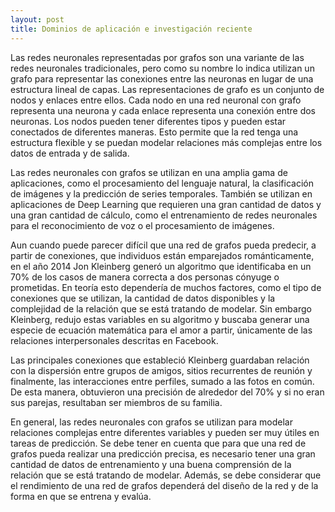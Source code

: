 ```yaml
---
layout: post
title: Dominios de aplicación e investigación reciente
---
```



Las redes neuronales representadas por grafos son una variante de las redes neuronales tradicionales, pero como su nombre lo indica utilizan un grafo para representar las conexiones entre las neuronas en lugar de una estructura lineal de capas. Las representaciones de grafo es un conjunto de nodos y enlaces entre ellos. Cada nodo en una red neuronal con grafo representa una neurona y cada enlace representa una conexión entre dos neuronas. Los nodos pueden tener diferentes tipos y pueden estar conectados de diferentes maneras. Esto permite que la red tenga una estructura flexible y se puedan modelar relaciones más complejas entre los datos de entrada y de salida.
 
Las redes neuronales con grafos se utilizan en una amplia gama de aplicaciones, como el procesamiento del lenguaje natural, la clasificación de imágenes y la predicción de series temporales. También se utilizan en aplicaciones de Deep Learning que requieren una gran cantidad de datos y una gran cantidad de cálculo, como el entrenamiento de redes neuronales para el reconocimiento de voz o el procesamiento de imágenes.
 
Aun cuando puede parecer difícil que una red de grafos pueda predecir, a partir de conexiones, que individuos están emparejados románticamente, en el año 2014 Jon Kleinberg generó un algoritmo que identificaba en un 70% de los casos de manera correcta a dos personas cónyuge o prometidas. En teoría esto dependería de muchos factores, como el tipo de conexiones que se utilizan, la cantidad de datos disponibles y la complejidad de la relación que se está tratando de modelar. Sin embargo Kleinberg, redujo estas variables en su algoritmo y buscaba generar una especie de ecuación matemática para el amor a partir, únicamente de las relaciones interpersonales descritas en Facebook.

Las principales conexiones que estableció Kleinberg guardaban relación con la dispersión entre grupos de amigos, sitios recurrentes de reunión y finalmente, las interacciones entre perfiles, sumado a las fotos en común. De esta manera, obtuvieron una precisión de alrededor del 70% y si no eran sus parejas, resultaban ser miembros de su familia.

 
En general, las redes neuronales con grafos se utilizan para modelar relaciones complejas entre diferentes variables y pueden ser muy útiles en tareas de predicción. Se debe tener en cuenta que para que una red de grafos pueda realizar una predicción precisa, es necesario tener una gran cantidad de datos de entrenamiento y una buena comprensión de la relación que se está tratando de modelar. Además, se debe considerar que el rendimiento de una red de grafos dependerá del diseño de la red y de la forma en que se entrena y evalúa.


